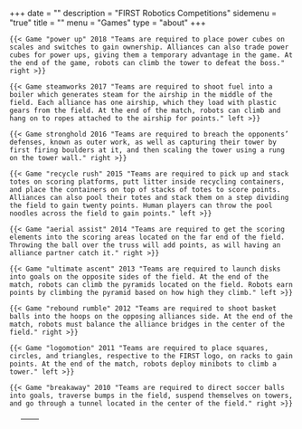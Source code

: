 +++
date = ""
description = "FIRST Robotics Competitions"
sidemenu = "true"
title = ""
menu = "Games"
type = "about"
+++

<table border="0" style="margin: 20px">
  <thead>
    <tr>
      <th></th>
      <th></th>
    </tr>
  </thead>
  <tbody>

    {{< Game "power up" 2018 "Teams are required to place power cubes on scales and switches to gain ownership. Alliances can also trade power cubes for power ups, giving them a temporary advantage in the game. At the end of the game, robots can climb the tower to defeat the boss." right >}}

    {{< Game steamworks 2017 "Teams are required to shoot fuel into a boiler which generates steam for the airship in the middle of the field. Each alliance has one airship, which they load with plastic gears from the field. At the end of the match, robots can climb and hang on to ropes attached to the airship for points." left >}}

    {{< Game stronghold 2016 "Teams are required to breach the opponents’ defenses, known as outer work, as well as capturing their tower by first firing boulders at it, and then scaling the tower using a rung on the tower wall." right >}}

    {{< Game "recycle rush" 2015 "Teams are required to pick up and stack totes on scoring platforms, putt litter inside recycling containers, and place the containers on top of stacks of totes to score points. Alliances can also pool their totes and stack them on a step dividing the field to gain twenty points. Human players can throw the pool noodles across the field to gain points." left >}}

    {{< Game "aerial assist" 2014 "Teams are required to get the scoring elements into the scoring areas located on the far end of the field. Throwing the ball over the truss will add points, as will having an alliance partner catch it." right >}}

    {{< Game "ultimate ascent" 2013 "Teams are required to launch disks into goals on the opposite sides of the field. At the end of the match, robots can climb the pyramids located on the field. Robots earn points by climbing the pyramid based on how high they climb." left >}}

    {{< Game "rebound rumble" 2012 "Teams are required to shoot basket balls into the hoops on the opposing alliances side. At the end of the match, robots must balance the alliance bridges in the center of the field." right >}}

    {{< Game "logomotion" 2011 "Teams are required to place squares, circles, and triangles, respective to the FIRST logo, on racks to gain points. At the end of the match, robots deploy minibots to climb a tower." left >}}

    {{< Game "breakaway" 2010 "Teams are required to direct soccer balls into goals, traverse bumps in the field, suspend themselves on towers, and go through a tunnel located in the center of the field." right >}}

  </tbody>
</table>

</table>
